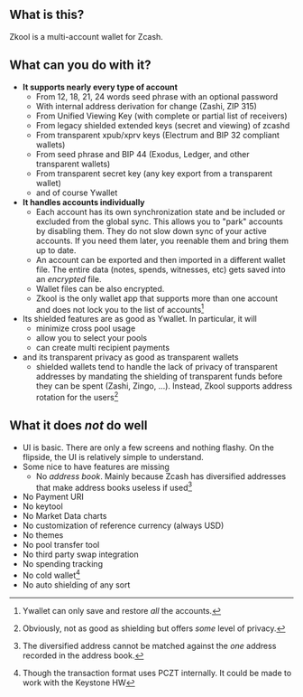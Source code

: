## What is this?

Zkool is a multi-account wallet for Zcash.

## What can you do with it?

- **It supports nearly every type of account**
    - From 12, 18, 21, 24 words seed phrase with an optional password
    - With internal address derivation for change (Zashi, ZIP 315)
    - From Unified Viewing Key (with complete or partial list of receivers)
    - From legacy shielded extended keys (secret and viewing) of zcashd
    - From transparent xpub/xprv keys (Electrum and BIP 32 compliant wallets)
    - From seed phrase and BIP 44 (Exodus, Ledger, and other transparent wallets)
    - From transparent secret key (any key export from a transparent wallet)
    - and of course Ywallet
- **It handles accounts individually**
    - Each account has its own synchronization state and be included or
    excluded from the global sync. This allows you to "park" accounts
    by disabling them. They do not slow down sync of your active accounts.
    If you need them later, you reenable them and bring them up to date.
    - An account can be exported and then imported in a different wallet file.
    The entire data (notes, spends, witnesses, etc) gets saved into an
    *encrypted* file.
    - Wallet files can be also encrypted.
    - Zkool is the only wallet app that supports more than one account and
    does not lock you to the list of accounts[^1]
- Its shielded features are as good as Ywallet. In particular, it will
    - minimize cross pool usage
    - allow you to select your pools
    - can create multi recipient payments
- and its transparent privacy as good as transparent wallets
    - shielded wallets tend to handle the lack of privacy of
    transparent addresses by mandating the shielding of transparent
    funds before they can be spent (Zashi, Zingo, ...). Instead,
    Zkool supports address rotation for the users[^2]

## What it does *not* do well

- UI is basic. There are only a few screens and nothing flashy.
On the flipside, the UI is relatively simple to understand.
- Some nice to have features are missing
    - No *address book*. Mainly because Zcash has diversified addresses
    that make address books useless if used[^3]
- No Payment URI
- No keytool
- No Market Data charts
- No customization of reference currency (always USD)
- No themes
- No pool transfer tool
- No third party swap integration
- No spending tracking
- No cold wallet[^4]
- No auto shielding of any sort

[^1]: Ywallet can only save and restore *all* the accounts.
[^2]: Obviously, not as good as shielding but offers *some* level
of privacy.
[^3]: The diversified address cannot be matched against the *one* address
recorded in the address book.
[^4]: Though the transaction format uses PCZT internally. It could
be made to work with the Keystone HW
